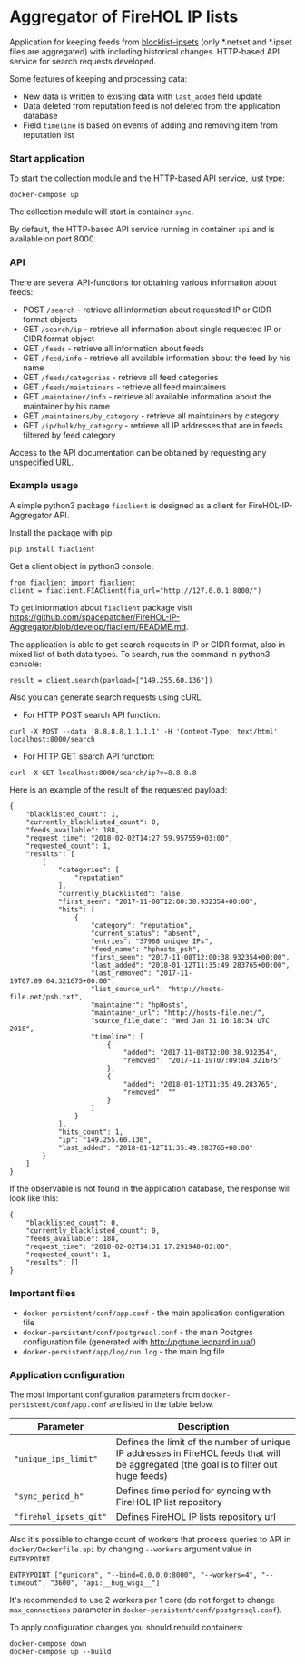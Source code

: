# Aggregator of FireHOL IP lists

Application for keeping feeds from <a href="https://github.com/firehol/blocklist-ipsets" target="_blank">blocklist-ipsets</a> (only *.netset and *.ipset files are aggregated) with including historical changes. HTTP-based API service for search requests developed.

Some features of keeping and processing data:
* New data is written to existing data with `last_added` field update
* Data deleted from reputation feed is not deleted from the application database
* Field `timeline` is based on events of adding and removing item from reputation list

### Start application

To start the collection module and the HTTP-based API service, just type:
```
docker-compose up
```
The collection module will start in container `sync`.

By default, the HTTP-based API service running in container `api` and is available on port 8000.

### API

There are several API-functions for obtaining various information about feeds:

* POST `/search` - retrieve all information about requested IP or CIDR format objects
* GET `/search/ip` - retrieve all information about single requested IP or CIDR format object
* GET `/feeds` - retrieve all information about feeds
* GET `/feed/info` - retrieve all available information about the feed by his name
* GET `/feeds/categories` - retrieve all feed categories
* GET `/feeds/maintainers` - retrieve all feed maintainers
* GET `/maintainer/info` - retrieve all available information about the maintainer by his name
* GET `/maintainers/by_category` - retrieve all maintainers by category
* GET `/ip/bulk/by_category` - retrieve all IP addresses that are in feeds filtered by feed category

Access to the API documentation can be obtained by requesting any unspecified URL.

### Example usage

A simple python3 package `fiaclient` is designed as a client for FireHOL-IP-Aggregator API.

Install the package with pip:
```
pip install fiaclient
```

Get a client object in python3 console:
```
from fiaclient import fiaclient
client = fiaclient.FIAClient(fia_url="http://127.0.0.1:8000/")
```

To get information about `fiaclient` package visit https://github.com/spacepatcher/FireHOL-IP-Aggregator/blob/develop/fiaclient/README.md.

The application is able to get search requests in IP or CIDR format, also in mixed list of both data types. To search, run the command in python3 console:
```
result = client.search(payload=["149.255.60.136"])
```

Also you can generate search requests using cURL:
* For HTTP POST search API function:
```
curl -X POST --data '8.8.8.8,1.1.1.1' -H 'Content-Type: text/html' localhost:8000/search
```
* For HTTP GET search API function:
```
curl -X GET localhost:8000/search/ip?v=8.8.8.8
```

Here is an example of the result of the requested payload:
```
{
    "blacklisted_count": 1,
    "currently_blacklisted_count": 0,
    "feeds_available": 188,
    "request_time": "2018-02-02T14:27:59.957559+03:00",
    "requested_count": 1,
    "results": [
        {
            "categories": [
                "reputation"
            ],
            "currently_blacklisted": false,
            "first_seen": "2017-11-08T12:00:38.932354+00:00",
            "hits": [
                {
                    "category": "reputation",
                    "current_status": "absent",
                    "entries": "37968 unique IPs",
                    "feed_name": "hphosts_psh",
                    "first_seen": "2017-11-08T12:00:38.932354+00:00",
                    "last_added": "2018-01-12T11:35:49.283765+00:00",
                    "last_removed": "2017-11-19T07:09:04.321675+00:00",
                    "list_source_url": "http://hosts-file.net/psh.txt",
                    "maintainer": "hpHosts",
                    "maintainer_url": "http://hosts-file.net/",
                    "source_file_date": "Wed Jan 31 16:18:34 UTC 2018",
                    "timeline": [
                        {
                            "added": "2017-11-08T12:00:38.932354",
                            "removed": "2017-11-19T07:09:04.321675"
                        },
                        {
                            "added": "2018-01-12T11:35:49.283765",
                            "removed": ""
                        }
                    ]
                }
            ],
            "hits_count": 1,
            "ip": "149.255.60.136",
            "last_added": "2018-01-12T11:35:49.283765+00:00"
        }
    ]
}
```

If the observable is not found in the application database, the response will look like this:
```
{
    "blacklisted_count": 0,
    "currently_blacklisted_count": 0,
    "feeds_available": 188,
    "request_time": "2018-02-02T14:31:17.291948+03:00",
    "requested_count": 1,
    "results": []
}
```

### Important files

* `docker-persistent/conf/app.conf` - the main application configuration file
* `docker-persistent/conf/postgresql.conf` - the main Postgres configuration file (generated with http://pgtune.leopard.in.ua/)
* `docker-persistent/app/log/run.log` - the main log file

### Application configuration

The most important configuration parameters from `docker-persistent/conf/app.conf` are listed in the table below.

| Parameter | Description |
| ------ | ------ |
| `"unique_ips_limit"` | Defines the limit of the number of unique IP addresses in FireHOL feeds that will be aggregated (the goal is to filter out huge feeds) |
| `"sync_period_h"` | Defines time period for syncing with FireHOL IP list repository |
| `"firehol_ipsets_git"` | Defines FireHOL IP lists repository url |

Also it's possible to change count of workers that process queries to API in `docker/Dockerfile.api` by changing `--workers` argument value in `ENTRYPOINT`.
```
ENTRYPOINT ["gunicorn", "--bind=0.0.0.0:8000", "--workers=4", "--timeout", "3600", "api:__hug_wsgi__"]
```

It's recommended to use 2 workers per 1 core (do not forget to change `max_connections` parameter in `docker-persistent/conf/postgresql.conf`).

To apply configuration changes you should rebuild containers:
```
docker-compose down
docker-compose up --build
```
